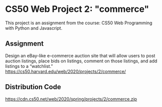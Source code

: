 # CS50 Web Project 2: "commerce"
This project is an assignment from the course: CS50 Web Programming with Python and Javascript.

## Assignment
Design an eBay-like e-commerce auction site that will allow users to post auction listings, place bids on listings, comment on those listings, and add listings to a “watchlist.”
https://cs50.harvard.edu/web/2020/projects/2/commerce/


## Distribution Code 
https://cdn.cs50.net/web/2020/spring/projects/2/commerce.zip
